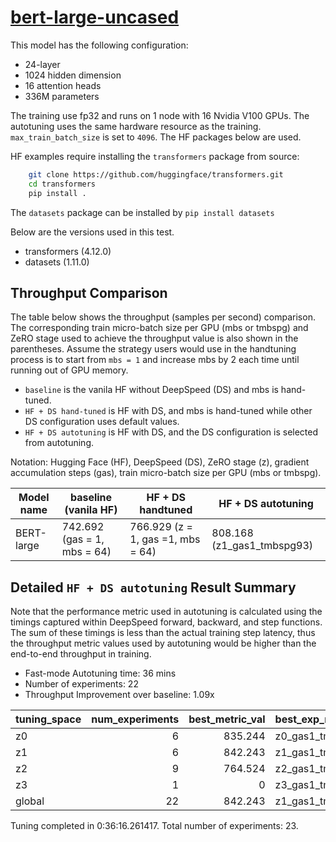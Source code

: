 # [bert-large-uncased](https://huggingface.co/bert-large-uncased)

This model has the following configuration:

- 24-layer
- 1024 hidden dimension
- 16 attention heads
- 336M parameters

The training use fp32 and runs on 1 node with 16 Nvidia V100 GPUs. The autotuning uses the same hardware resource as the training. `max_train_batch_size` is set to `4096`.
The HF packages below are used.

HF examples require installing the `transformers` package from source:
```bash
    git clone https://github.com/huggingface/transformers.git
    cd transformers
    pip install .
```
The `datasets` package can be installed by `pip install datasets`

Below are the versions used in this test.

- transformers (4.12.0)
- datasets (1.11.0)

## Throughput Comparison

The table below shows the throughput (samples per second) comparison. The corresponding train micro-batch size per GPU (mbs or tmbspg) and ZeRO stage used to achieve the throughput value is also shown in the parentheses. Assume the strategy users would use in the handtuning process is to start from `mbs = 1` and increase mbs by 2 each time until running out of GPU memory.
 - `baseline` is the vanila HF without DeepSpeed (DS) and mbs is hand-tuned.
 - `HF + DS hand-tuned` is HF with DS, and mbs is hand-tuned while other DS configuration uses default values.
 - `HF + DS autotuning` is HF with DS, and the DS configuration is selected from autotuning.

Notation: Hugging Face (HF), DeepSpeed (DS), ZeRO stage (z), gradient accumulation steps (gas), train micro-batch size per GPU (mbs or tmbspg).

| Model name | baseline (vanila HF)        | HF + DS handtuned                 | HF + DS autotuning         |
| ---------- | --------------------------- | --------------------------------- | -------------------------- |
| BERT-large | 742.692 (gas = 1, mbs = 64) | 766.929 (z = 1, gas =1, mbs = 64) | 808.168 (z1_gas1_tmbspg93) |

## Detailed `HF + DS autotuning` Result Summary

Note that the performance metric used in autotuning is calculated using the timings captured within DeepSpeed forward, backward, and step functions. The sum of these timings is less than the actual training step latency, thus the throughput metric values used by autotuning would be higher than the end-to-end throughput in training.

- Fast-mode Autotuning time: 36 mins
- Number of experiments: 22
- Throughput Improvement over baseline: 1.09x

| tuning_space | num_experiments | best_metric_val | best_exp_name    |
| :----------- | --------------: | --------------: | :--------------- |
| z0           |               6 |         835.244 | z0_gas1_tmbspg93 |
| z1           |               6 |         842.243 | z1_gas1_tmbspg93 |
| z2           |               9 |         764.524 | z2_gas1_tmbspg94 |
| z3           |               1 |               0 | z3_gas1_tmbspg94 |
| global       |              22 |         842.243 | z1_gas1_tmbspg93 |

Tuning completed in 0:36:16.261417. Total number of experiments: 23.
